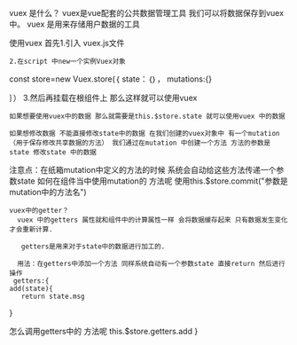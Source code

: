 vuex 是什么？
  vuex是vue配套的公共数据管理工具 我们可以将数据保存到vuex 中。 
   vuex 是用来存储用户数据的工具

使用vuex 首先1.引入 vuex.js文件
					
	2.在script 中new一个实例Vuex对象
const store=new Vuex.store(｛
								state：｛｝，
	mutations:{}

｝）
	3.然后再挂载在根组件上 那么这样就可以使用vuex 

	如果想要使用vuex中的数据 那么就需要是this.$store.state 就可以使用vuex 中的数据	

	如果想修改数据 不能直接修改state中的数据 在我们创建的vuex对象中 有一个mutation（用于保存修改共享数据的方法） 我们通过在mutation 中创建一个方法 方法的参数是state 修改state 中的数据 

注意点：在纸箱mutation中定义的方法的时候 系统会自动给这些方法传递一个参数state
     如何在组件当中使用mutation的 方法呢 使用this.$store.commit("参数是mutation中的方法名") 

	vuex中的getter？
      vuex 中的getters 属性就和组件中的计算属性一样 会将数据缓存起来 只有数据发生变化才会重新计算.

       getters是用来对于state中的数据进行加工的.
      
      用法：在getters中添加一个方法 同样系统自动有一个参数state 直接return 然后进行操作
     getters:{
    add(state){
       return state.msg
}

   怎么调用getters中的 方法呢 
     this.$store.getters.add
}																																																																																																																																																																																								
					

